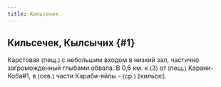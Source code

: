 ```yaml
---
title: Кильсечек
---
```

## Кильсечек, Кылсычих {#1}

Карстовая ⦅пещ.⦆ с небольшим входом в низкий зал, частично загроможденный глыбами обвала. В 0,6 км. к ⦅З⦆ от ⦅пещ.⦆ Карани-Коба#1, в ⦅сев.⦆ части Караби-яйлы – ⦅ср.⦆ ⟦кильсе⟧.
